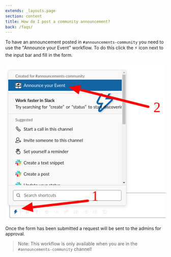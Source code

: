 ```yaml
---
extends: _layouts.page
section: content
title: How do I post a community announcement?
back: /faqs/
---
```


To have an announcement posted in `#announcements-community` you need to use the "Announce your Event" workflow. To do this click the ⚡️ icon next to the input bar and fill in the form.

![Workflow Announcements Community](/images/faq/announcements-community-workflow.png)

Once the form has been submitted a request will be sent to the admins for approval.

> Note: This workflow is only available when you are in the `#announcements-community` channel!
